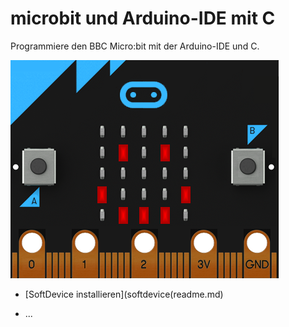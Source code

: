 # microbit und Arduino-IDE mit C
Programmiere den BBC Micro:bit mit der Arduino-IDE und C.

![MICROBIT HAPPY](softdevice/bilder/micro_bit_happy.png)

* [SoftDevice installieren](softdevice(readme.md)

* ...
